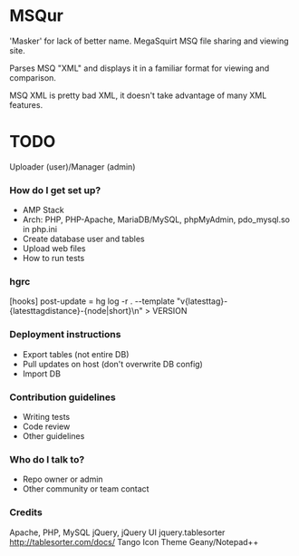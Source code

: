 # MSQur #

'Masker' for lack of better name.
MegaSquirt MSQ file sharing and viewing site.

Parses MSQ "XML" and displays it in a familiar format for viewing and comparison.

MSQ XML is pretty bad XML, it doesn't take advantage of many XML features.

# TODO #

Uploader (user)/Manager (admin)

### How do I get set up? ###

* AMP Stack
* Arch: PHP, PHP-Apache, MariaDB/MySQL, phpMyAdmin, pdo_mysql.so in php.ini
* Create database user and tables
* Upload web files
* How to run tests

### hgrc ##
[hooks]
post-update = hg log -r . --template "v{latesttag}-{latesttagdistance}-{node|short}\n" > VERSION

### Deployment instructions ###
* Export tables (not entire DB)
* Pull updates on host (don't overwrite DB config)
* Import DB

### Contribution guidelines ###

* Writing tests
* Code review
* Other guidelines

### Who do I talk to? ###

* Repo owner or admin
* Other community or team contact

### Credits ###
Apache, PHP, MySQL
jQuery, jQuery UI
jquery.tablesorter http://tablesorter.com/docs/
Tango Icon Theme
Geany/Notepad++
